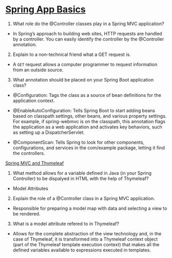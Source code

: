# [Spring App Basics](https://spring.io/guides/gs/serving-web-content/)

1. What role do the @Controller classes play in a Spring MVC application?

- In Spring’s approach to building web sites, HTTP requests are handled by a controller. You can easily identify the controller by the @Controller annotation.

2. Explain to a non-technical friend what a GET request is.

- A ``GET`` request allows a computer programmer to request information from an outside source.

3. What annotation should be placed on your Spring Boot application class?

- @Configuration: Tags the class as a source of bean definitions for the application context.

- @EnableAutoConfiguration: Tells Spring Boot to start adding beans based on classpath settings, other beans, and various property settings. For example, if spring-webmvc is on the classpath, this annotation flags the application as a web application and activates key behaviors, such as setting up a DispatcherServlet.

- @ComponentScan: Tells Spring to look for other components, configurations, and services in the com/example package, letting it find the controllers.

[Spring MVC and Thymeleaf](https://www.thymeleaf.org/doc/articles/springmvcaccessdata.html)

1. What method allows for a variable defined in Java (in your Spring Controller) to be dispalyed in HTML with the help of Thymeleaf?

- Model Attributes

2. Explain the role of a @Controller class in a Spring MVC application.

- Responsible for preparing a model map with data and selecting a view to be rendered.

3. What is a model attribute refered to in Thymeleaf?

- Allows for the complete abstraction of the view technology and, in the case of Thymeleaf, it is transformed into a Thymeleaf context object (part of the Thymeleaf template execution context) that makes all the defined variables available to expressions executed in templates.